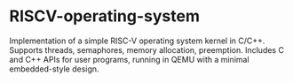 # RISCV-operating-system
Implementation of a simple RISC-V operating system kernel in C/C++. Supports threads, semaphores, memory allocation, preemption. Includes C and C++ APIs for user programs, running in QEMU with a minimal embedded-style design.
